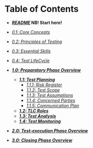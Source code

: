 # Table of Contents

* ***[README](/README.md)* NB! Start here!**
* *[0.1: Core Concepts](/0/1.Core_Concepts.md)*
* *[0.2: Principles of Testing](/0/2.Principles_of_Testing.md)*
* *[0.3: Essential Skills](/0/3.Test_LifeCycles.md)*
* *[0.4: Test LifeCycle](/0/4.Test_LifeCycle.md)*

* ***[1.0: Preparatory Phase Overview](/1/0.Preparatory_Phase_Overview.md)***
    * ***[1.1: Test Planning](/1/1.Test_Planning.md)***
        * *[1.1.1: Risk Register](/1/1/1.Risk_Register.md)*
        * *[1.1.2: Test Scope](/1/1/2.Test_Scope.md)*
        * *[1.1.3: Test Assumptions](/1/1/3.Test_Assumptions.md)*
        * *[1.1.4: Concerned Parties](/1/1/4.Concerned_Parties.md)*
        * *[1.1.5: Communication Plan](/1/1/5.Communication_Plan.md)*
    * ***[1.2: TLC Roles](/1/2.TLC_Roles.md)***
    * ***[1.3: Test Analysis](/1/3.Test_Analysis.md)***
    * ***[1.4: Test Monitoring](/1/4.Test_Monitoring.md)***

* ***[2.0: Test-execution Phase Overview](/2/0.Test-execution_Phase_Overview.md)***

* ***[3.0: Closing Phase Overview](/3/0.Closing_Phase_Overview.md)***